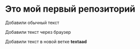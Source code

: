 #  Это мой первый репозиторий
 
 Добавили обычный текст
 
 Добавили текст через браузер

 Добавили текст в новой ветке  **textaad**